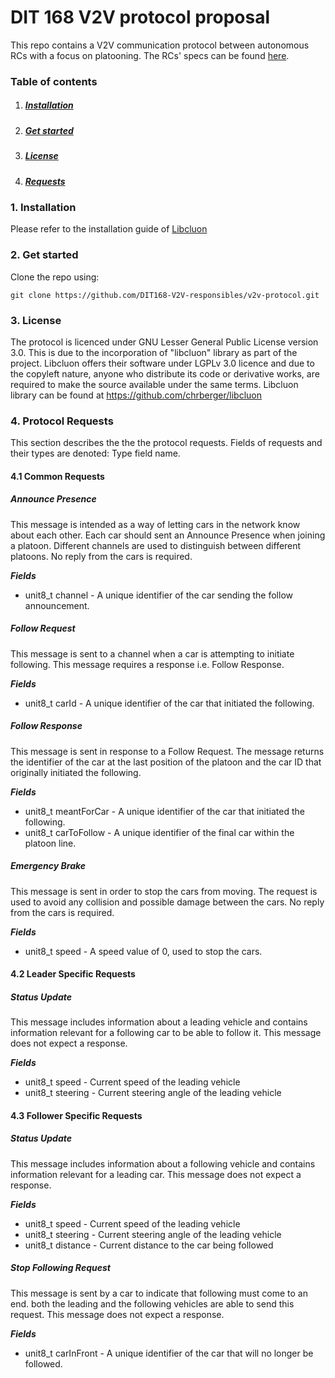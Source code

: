 # DIT 168 V2V protocol proposal

This repo contains a V2V communication protocol between autonomous RCs with a focus on platooning. The RCs' specs can be found [here](https://github.com/chalmers-revere/opendlv.scaledcars).

### Table of contents

1. ##### [Installation](https://github.com/DIT168-V2V-responsibles/v2v-protocol#1-installation)
2. ##### [Get started](https://github.com/DIT168-V2V-responsibles/v2v-protocol#2-get-started)
3. ##### [License](https://github.com/DIT168-V2V-responsibles/v2v-protocol#3-license)
4. ##### [Requests](https://github.com/DIT168-V2V-responsibles/v2v-protocol#4-requests)

### 1. Installation
Please refer to the installation guide of [Libcluon](https://https://github.com/chrberger/libcluon)

### 2. Get started

Clone the repo using:

`git clone https://github.com/DIT168-V2V-responsibles/v2v-protocol.git`

### 3. License
The protocol is licenced under GNU Lesser General Public License version 3.0. This is due to the incorporation of "libcluon" library as part of the project. Libcluon offers their software under LGPLv 3.0 licence and due to the copyleft nature, anyone who distribute its code or derivative works, are required to make the source available under the same terms. 
Libcluon library can be found at https://github.com/chrberger/libcluon

### 4. Protocol Requests 
This section describes the the the protocol requests. Fields of requests and their types are denoted: Type field name.

#### 4.1 Common Requests

##### Announce Presence
This message is intended as a way of letting cars in the network know about each other. Each car should sent an Announce Presence when joining a platoon. Different channels are used to distinguish between different platoons. No reply from the cars is required.

***Fields***
* unit8_t channel - A unique identifier of the car sending the follow announcement.

##### Follow Request  
This message is sent to a channel when a car is attempting to initiate following. This message requires a response i.e. Follow Response. 

***Fields***
* unit8_t carId - A unique identifier of the car that initiated the following.

##### Follow Response
This message is sent in response to a Follow Request. The message returns the identifier of the car at the last position of the platoon and the car ID that originally initiated the following.

***Fields***
* unit8_t meantForCar - A unique identifier of the car that initiated the following.
* unit8_t carToFollow - A unique identifier of the final car within the platoon line.

##### Emergency Brake
This message is sent in order to stop the cars from moving. The request is used to avoid any collision and possible damage between the cars. No reply from the cars is required.

***Fields***
* unit8_t speed - A speed value of 0, used to stop the cars.

#### 4.2 Leader Specific Requests

##### Status Update
This message includes information about a leading vehicle and contains information relevant for a following car to be able to follow it. This message does not expect a response.

***Fields***
* unit8_t speed - Current speed of the leading vehicle
* unit8_t steering - Current steering angle of the leading vehicle

#### 4.3 Follower Specific Requests

##### Status Update
This message includes information about a following vehicle and contains information relevant for a leading car. This message does not expect a response.

***Fields***
* unit8_t speed - Current speed of the leading vehicle
* unit8_t steering - Current steering angle of the leading vehicle
* unit8_t distance - Current distance to the car being followed

##### Stop Following Request
This message is sent by a car to indicate that following must come to an end. both the leading and the following vehicles are able to send this request. This message does not expect a response.

***Fields***
* unit8_t carInFront - A unique identifier of the car that will no longer be followed.